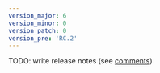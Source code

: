 ```yaml
---
version_major: 6
version_minor: 0
version_patch: 0
version_pre: 'RC.2'
---
```


TODO: write release notes (see [comments](https://github.com/leihs/leihs/pull/962))
